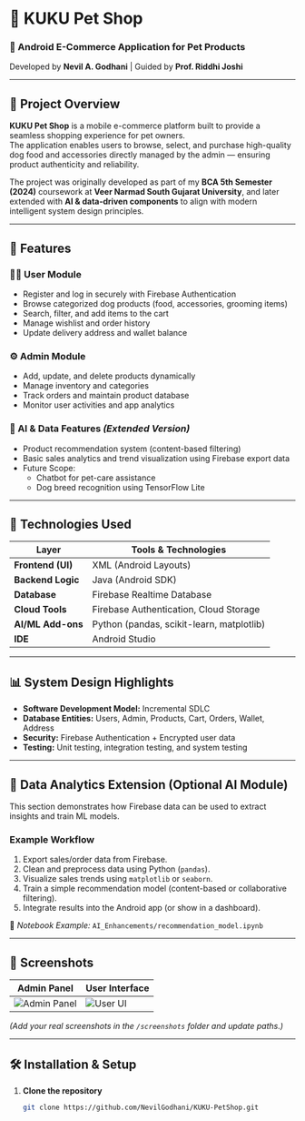 # 🐶 KUKU Pet Shop

### 📱 Android E-Commerce Application for Pet Products  
Developed by **Nevil A. Godhani** | Guided by **Prof. Riddhi Joshi**

---

## 🧩 Project Overview

**KUKU Pet Shop** is a mobile e-commerce platform built to provide a seamless shopping experience for pet owners.  
The application enables users to browse, select, and purchase high-quality dog food and accessories directly managed by the admin — ensuring product authenticity and reliability.

The project was originally developed as part of my **BCA 5th Semester (2024)** coursework at **Veer Narmad South Gujarat University**, and later extended with **AI & data-driven components** to align with modern intelligent system design principles.

---

## 🚀 Features

### 🧑‍💻 User Module
- Register and log in securely with Firebase Authentication  
- Browse categorized dog products (food, accessories, grooming items)  
- Search, filter, and add items to the cart  
- Manage wishlist and order history  
- Update delivery address and wallet balance  

### ⚙️ Admin Module
- Add, update, and delete products dynamically  
- Manage inventory and categories  
- Track orders and maintain product database  
- Monitor user activities and app analytics  

### 🤖 AI & Data Features *(Extended Version)*
- Product recommendation system (content-based filtering)  
- Basic sales analytics and trend visualization using Firebase export data  
- Future Scope:
  - Chatbot for pet-care assistance  
  - Dog breed recognition using TensorFlow Lite  

---

## 🧠 Technologies Used

| Layer | Tools & Technologies |
|-------|----------------------|
| **Frontend (UI)** | XML (Android Layouts) |
| **Backend Logic** | Java (Android SDK) |
| **Database** | Firebase Realtime Database |
| **Cloud Tools** | Firebase Authentication, Cloud Storage |
| **AI/ML Add-ons** | Python (pandas, scikit-learn, matplotlib) |
| **IDE** | Android Studio |

---

## 📊 System Design Highlights

- **Software Development Model:** Incremental SDLC  
- **Database Entities:** Users, Admin, Products, Cart, Orders, Wallet, Address  
- **Security:** Firebase Authentication + Encrypted user data  
- **Testing:** Unit testing, integration testing, and system testing  

---

## 🧮 Data Analytics Extension (Optional AI Module)

This section demonstrates how Firebase data can be used to extract insights and train ML models.

### Example Workflow
1. Export sales/order data from Firebase.
2. Clean and preprocess data using Python (`pandas`).
3. Visualize sales trends using `matplotlib` or `seaborn`.
4. Train a simple recommendation model (content-based or collaborative filtering).
5. Integrate results into the Android app (or show in a dashboard).

🧾 *Notebook Example:* `AI_Enhancements/recommendation_model.ipynb`

---

## 📱 Screenshots

| Admin Panel | User Interface |
|--------------|----------------|
| ![Admin Panel](screenshots/admin_panel.png) | ![User UI](screenshots/user_ui.png) |

*(Add your real screenshots in the `/screenshots` folder and update paths.)*

---

## 🛠 Installation & Setup

1. **Clone the repository**
   ```bash
   git clone https://github.com/NevilGodhani/KUKU-PetShop.git
